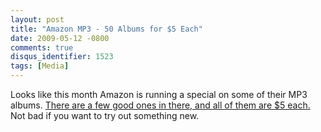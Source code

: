 ```yaml
---
layout: post
title: "Amazon MP3 - 50 Albums for $5 Each"
date: 2009-05-12 -0800
comments: true
disqus_identifier: 1523
tags: [Media]
---
```

Looks like this month Amazon is running a special on some of their MP3
albums. [There are a few good ones in there, and all of them are \$5
each.](http://www.amazon.com/gp/feature.html?ie=UTF8&docId=1000371251&tag=mhsvortex)
Not bad if you want to try out something new.

